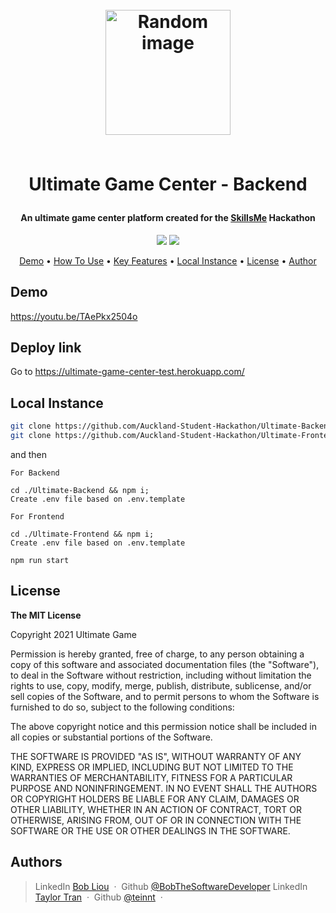 <h1 align="center">
	<br>
	<a height="200" href="#" target="_blank" alt="Link to application"><img src="https://i.imgur.com/jSRNkXH.jpg" alt="Random image" width="200"></a>
	<br>
	<br>
	<p>Ultimate Game Center - Backend</p>
</h1>

<h4 align="center">An ultimate game center platform created for the <a href="#" target="_blank" alt="Link to skills me">SkillsMe</a> Hackathon</h4>

<p align="center">
		<img src="https://img.shields.io/badge/Hackathon-Ready-brightgreen">
		<img src="https://img.shields.io/badge/nodejs-15.14.0-blue">
</p>

<p align="center">
		<a href="#demo">Demo</a> •
		<a href="#how-to-use">How To Use</a> •
		<a href="#key-features">Key Features</a> •
		<a href="#local-instance">Local Instance</a> •
		<a href="#license">License</a> •
		<a href="#author">Author</a>
</p>

## Demo

https://youtu.be/TAePkx2504o

## Deploy link

Go to https://ultimate-game-center-test.herokuapp.com/

## Local Instance

```sh
git clone https://github.com/Auckland-Student-Hackathon/Ultimate-Backend.git ./backend
git clone https://github.com/Auckland-Student-Hackathon/Ultimate-Frontend.git ./frontend
```

and then

```
For Backend

cd ./Ultimate-Backend && npm i;
Create .env file based on .env.template
```

```
For Frontend

cd ./Ultimate-Frontend && npm i;
Create .env file based on .env.template
```

```
npm run start
```

## License

<p> 
<strong>The MIT License</strong><br>

Copyright 2021 Ultimate Game

Permission is hereby granted, free of charge, to any person obtaining a copy of this software and associated documentation files (the "Software"), to deal in the Software without restriction, including without limitation the rights to use, copy, modify, merge, publish, distribute, sublicense, and/or sell copies of the Software, and to permit persons to whom the Software is furnished to do so, subject to the following conditions:

The above copyright notice and this permission notice shall be included in all copies or substantial portions of the Software.

THE SOFTWARE IS PROVIDED "AS IS", WITHOUT WARRANTY OF ANY KIND, EXPRESS OR IMPLIED, INCLUDING BUT NOT LIMITED TO THE WARRANTIES OF MERCHANTABILITY, FITNESS FOR A PARTICULAR PURPOSE AND NONINFRINGEMENT. IN NO EVENT SHALL THE AUTHORS OR COPYRIGHT HOLDERS BE LIABLE FOR ANY CLAIM, DAMAGES OR OTHER LIABILITY, WHETHER IN AN ACTION OF CONTRACT, TORT OR OTHERWISE, ARISING FROM, OUT OF OR IN CONNECTION WITH THE SOFTWARE OR THE USE OR OTHER DEALINGS IN THE SOFTWARE.

</p>

## Authors

> LinkedIn [Bob Liou](httpshttps://www.linkedin.com/in/bob-liou/) &nbsp;&middot;&nbsp;
> Github [@BobTheSoftwareDeveloper](https://github.com/BobTheSoftwareDeveloper)
> LinkedIn [Taylor Tran](www.linkedin.com/in/taylor-tran-0024) &nbsp;&middot;&nbsp;
> Github [@teinnt](https://github.com/teinnt) &nbsp;&middot;&nbsp;
